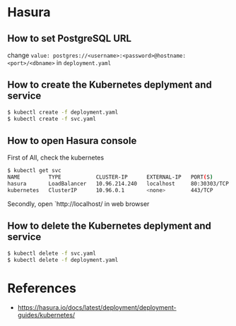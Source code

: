 # Hasura

## How to set PostgreSQL URL

change `value: postgres://<username>:<password>@hostname:<port>/<dbname>` in `deployment.yaml`

## How to create the Kubernetes deplyment and service

```sh
$ kubectl create -f deployment.yaml
$ kubectl create -f svc.yaml
```

## How to open Hasura console

First of All,  check the kubernetes

```sh
$ kubectl get svc
NAME         TYPE           CLUSTER-IP      EXTERNAL-IP   PORT(S)        AGE
hasura       LoadBalancer   10.96.214.240   localhost     80:30303/TCP   4m
kubernetes   ClusterIP      10.96.0.1       <none>        443/TCP        8m
```

Secondly, open `http://localhost/ in web browser

## How to delete the Kubernetes deplyment and service

```sh
$ kubectl delete -f svc.yaml
$ kubectl delete -f deployment.yaml
```

# References

- <https://hasura.io/docs/latest/deployment/deployment-guides/kubernetes/>
